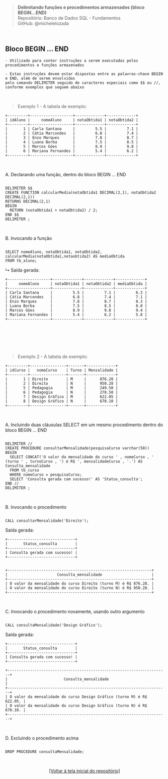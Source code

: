 > **Delimitando funções e procedimentos armazenados (bloco BEGIN...END)**  
> Repositório: Banco de Dados SQL - Fundamentos  
> GitHub: @michelelozada
&nbsp;
     
&nbsp;  
## Bloco BEGIN ... END
```
- Utilizado para conter instruções a serem executadas pelos procedimentos e funções armazenados

- Estas instruções devem estar dispostas entre as palavras-chave BEGIN e END, além de serem envolvidas 
pelo comando DELIMITER seguido de caracteres especiais como $$ ou //, conforme exemplos que seguem abaixo
```
     
&nbsp;  

> Exemplo 1 -  A tabela de exemplo:
```
+---------+-------------------+-------------+-------------+
| idAluno |     nomeAluno     | notaObtida1 | notaObtida2 |
+---------+-------------------+-------------+-------------+
|       1 | Carla Santana     |         5.5 |         7.1 |
|       2 | Cátia Marcondes   |         6.8 |         7.4 |
|       3 | Enzo Marques      |         7.8 |         8.7 |
|       4 | Luana Borba       |         7.5 |         8.5 |
|       5 | Marcos Góes       |         8.9 |         9.8 |
|       6 | Mariana Fernandes |         5.4 |         6.2 |
+---------+-------------------+-------------+-------------+
```

&nbsp;   

A. Declarando uma função, dentro do bloco BEGIN ... END
```mysql

DELIMITER $$ 
CREATE FUNCTION calcularMedia(notaObtida1 DECIMAL(2,1), notaObtida2 DECIMAL(2,1))
RETURNS DECIMAL(2,1)
BEGIN   
  RETURN (notaObtida1 + notaObtida2) / 2;
END $$
DELIMITER ;
```

&nbsp;

B. Invocando a função
```mysql

SELECT nomeAluno, notaObtida1, notaObtida2, calcularMedia(notaObtida1,notaobtida2) AS mediaObtida
FROM tb_aluno;
````

↳ Saída gerada:  
```
+-------------------+-------------+-------------+-------------+
|     nomeAluno     | notaObtida1 | notaObtida2 | mediaObtida |
+-------------------+-------------+-------------+-------------+
| Carla Santana     |         5.5 |         7.1 |         6.3 |
| Cátia Marcondes   |         6.8 |         7.4 |         7.1 |
| Enzo Marques      |         7.8 |         8.7 |         8.3 |
| Luana Borba       |         7.5 |         8.5 |         8.0 |
| Marcos Góes       |         8.9 |         9.8 |         9.4 |
| Mariana Fernandes |         5.4 |         6.2 |         5.8 |
+-------------------+-------------+-------------+-------------+
```

&nbsp;  
----
&nbsp; 

> Exemplo 2 - A tabela de exemplo:
```
+---------+----------------+-------+-------------+
| idCurso |   nomeCurso    | Turno | Mensalidade |
+---------+----------------+-------+-------------+
|       1 | Direito        | M     |      876.28 |
|       2 | Direito        | N     |      950.28 |
|       5 | Pedagogia      | M     |      249.50 |
|       6 | Pedagogia      | N     |      278.50 |
|       7 | Design Gráfico | M     |      622.05 |
|       8 | Design Gráfico | N     |      670.10 |
+---------+----------------+-------+-------------+
```

&nbsp;
  
A. Incluindo duas cláusulas SELECT em um mesmo procedimento dentro do bloco BEGIN ... END
```mysql

DELIMITER //  
CREATE PROCEDURE consultarMensalidade(pesquisaCurso varchar(50))
BEGIN
  SELECT CONCAT('O valor da mensalidade do curso ' , nomeCurso , ' (turno ' , turnoCurso , ') é R$ ', mensalidadeCurso , '.') AS Consulta_mensalidade
  FROM tb_curso
  WHERE nomeCurso = pesquisaCurso;
  SELECT 'Consulta gerada com sucesso!' AS 'Status_consulta';
END //
DELIMITER ;  
```

&nbsp;  

B. Invocando o procedimento
```mysql

CALL consultarMensalidade('Direito');
```
Saída gerada:  
```
+------------------------------+
|       Status_consulta        |
+------------------------------+
| Consulta gerada com sucesso! |
+------------------------------+


+----------------------------------------------------------------+
|                      Consulta_mensalidade                      |
+----------------------------------------------------------------+
| O valor da mensalidade do curso Direito (turno M) é R$ 876.28. |
| O valor da mensalidade do curso Direito (turno N) é R$ 950.28. |
+----------------------------------------------------------------+
```

&nbsp;

C. Invocando o procedimento novamente, usando outro argumento
```mysql

CALL consultaMensalidade('Design Gráfico');
```
Saída gerada:  
```
+------------------------------+
|       Status_consulta        |
+------------------------------+
| Consulta gerada com sucesso! |
+------------------------------+

+-----------------------------------------------------------------------+
|                         Consulta_mensalidade                          |
+-----------------------------------------------------------------------+
| O valor da mensalidade do curso Design Gráfico (turno M) é R$ 622.05. |
| O valor da mensalidade do curso Design Gráfico (turno N) é R$ 670.10. |
+-----------------------------------------------------------------------+
```

&nbsp;
   
D. Excluindo o procedimento acima
```mysql

DROP PROCEDURE consultaMensalidade;
```

&nbsp;

<div align="center">
<a href="https://github.com/michelelozada/SQL-Study-Notes">[Voltar à tela inicial do repositório]</a>
</div>